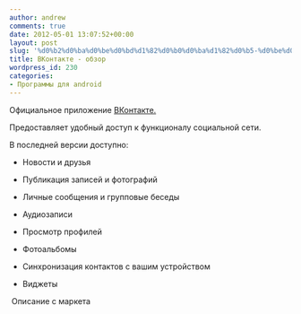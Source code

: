 ```yaml
---
author: andrew
comments: true
date: 2012-05-01 13:07:52+00:00
layout: post
slug: '%d0%b2%d0%ba%d0%be%d0%bd%d1%82%d0%b0%d0%ba%d1%82%d0%b5-%d0%be%d0%b1%d0%b7%d0%be%d1%80'
title: ВКонтакте - обзор
wordpress_id: 230
categories:
- Программы для android
---
```


Официальное приложение [ВКонтакте.](https://play.google.com/store/apps/details?id=com.vkontakte.android)





Предоставляет удобный доступ к функционалу социальной сети.


<!-- more -->


В последней версии доступно:








  * Новости и друзья



  * Публикация записей и фотографий



  * Личные сообщения и групповые беседы



  * Аудиозаписи



  * Просмотр профилей



  * Фотоальбомы



  * Синхронизация контактов с вашим устройством



  * Виджеты


















 Описание с маркета
